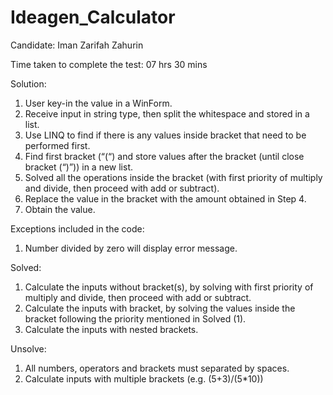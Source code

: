 # Ideagen_Calculator
Candidate: Iman Zarifah Zahurin

Time taken to complete the test: 07 hrs 30 mins

Solution:
1.	User key-in the value in a WinForm.
2.	Receive input in string type, then split the whitespace and stored in a list.
3.	Use LINQ to find if there is any values inside bracket that need to be performed first.
4.	Find first bracket (“(“) and store values after the bracket (until close bracket (“)”)) in a new list.
5.	Solved all the operations inside the bracket (with first priority of multiply and divide, then proceed with add or subtract).
6.	Replace the value in the bracket with the amount obtained in Step 4.
7.	Obtain the value.

Exceptions included in the code:
1.	Number divided by zero will display error message.

Solved:
1.	Calculate the inputs without bracket(s), by solving with first priority of multiply and divide, then proceed with add or subtract.
2.	Calculate the inputs with bracket, by solving the values inside the bracket following the priority mentioned in Solved (1).
3.	Calculate the inputs with nested brackets.

Unsolve:
1.	All numbers, operators and brackets must separated by spaces.
2.	Calculate inputs with multiple brackets (e.g. (5+3)/(5*10))
